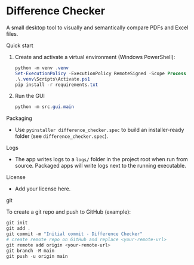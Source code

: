 # Difference Checker

A small desktop tool to visually and semantically compare PDFs and Excel files.

Quick start

1. Create and activate a virtual environment (Windows PowerShell):

   ```powershell
   python -m venv .venv
   Set-ExecutionPolicy -ExecutionPolicy RemoteSigned -Scope Process
   .\.venv\Scripts\Activate.ps1
   pip install -r requirements.txt
   ```

2. Run the GUI

   ```powershell
   python -m src.gui.main
   ```

Packaging

- Use `pyinstaller difference_checker.spec` to build an installer-ready folder (see `difference_checker.spec`).

Logs

- The app writes logs to a `logs/` folder in the project root when run from source. Packaged apps will write logs next to the running executable.

License

- Add your license here.

git

To create a git repo and push to GitHub (example):

```powershell
git init
git add .
git commit -m "Initial commit - Difference Checker"
# create remote repo on GitHub and replace <your-remote-url>
git remote add origin <your-remote-url>
git branch -M main
git push -u origin main
```
